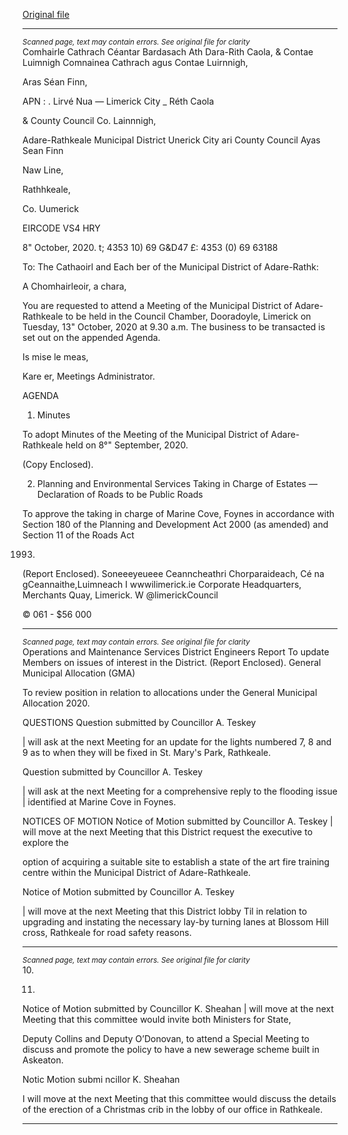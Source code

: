 [Original file](https://www.limerick.ie/sites/default/files/media/documents/2020-10/00-agenda-13th-october-2020-1.pdf)

---
*<small>Scanned page, text may contain errors. See original file for clarity</small>*  
Comhairle Cathrach Céantar Bardasach Ath Dara-Rith Caola,
& Contae Luimnigh Comnainea Cathrach agus Contae Luirnnigh,

Aras Séan Finn,

APN : . Lirvé Nua
— Limerick City _ Réth Caola

& County Council Co. Lainnnigh,

Adare-Rathkeale Municipal District
Unerick City ari County Council
Ayas Sean Finn

Naw Line,

Rathhkeale,

Co. Uumerick

EIRCODE VS4 HRY

8" October, 2020. t; 4353 10) 69 G&D47
£: 4353 (0) 69 63188

To: The Cathaoirl and Each ber of the Municipal District of Adare-Rathk:

A Chomhairleoir, a chara,

You are requested to attend a Meeting of the Municipal District of Adare-Rathkeale to be held in
the Council Chamber, Dooradoyle, Limerick on Tuesday, 13" October, 2020 at 9.30 a.m. The
business to be transacted is set out on the appended Agenda.

Is mise le meas,

Kare er,
Meetings Administrator.

AGENDA
1. Minutes

To adopt Minutes of the Meeting of the Municipal District of Adare-Rathkeale held on 8°"
September, 2020.

(Copy Enclosed).

2. Planning and Environmental Services
Taking in Charge of Estates — Declaration of Roads to be Public Roads

To approve the taking in charge of Marine Cove, Foynes in accordance with Section 180 of
the Planning and Development Act 2000 (as amended) and Section 11 of the Roads Act

1993.
(Report Enclosed).
Soneeeyeueee
Ceanncheathri Chorparaideach, Cé na gCeannaithe,Luimneach I wwwilimerick.ie
Corporate Headquarters, Merchants Quay, Limerick. W @limerickCouncil

© 061 - $56 000


---
*<small>Scanned page, text may contain errors. See original file for clarity</small>*  
Operations and Maintenance Services
District Engineers Report
To update Members on issues of interest in the District.
(Report Enclosed).
General Municipal Allocation (GMA)

To review position in relation to allocations under the General Municipal Allocation 2020.

QUESTIONS
Question submitted by Councillor A. Teskey

| will ask at the next Meeting for an update for the lights numbered 7, 8 and 9 as to when
they will be fixed in St. Mary's Park, Rathkeale.

Question submitted by Councillor A. Teskey

| will ask at the next Meeting for a comprehensive reply to the flooding issue | identified
at Marine Cove in Foynes.

NOTICES OF MOTION
Notice of Motion submitted by Councillor A. Teskey
| will move at the next Meeting that this District request the executive to explore the

option of acquiring a suitable site to establish a state of the art fire training centre within
the Municipal District of Adare-Rathkeale.

Notice of Motion submitted by Councillor A. Teskey

| will move at the next Meeting that this District lobby Til in relation to upgrading and
instating the necessary lay-by turning lanes at Blossom Hill cross, Rathkeale for road
safety reasons.


---
*<small>Scanned page, text may contain errors. See original file for clarity</small>*  
10.

11.

Notice of Motion submitted by Councillor K. Sheahan
| will move at the next Meeting that this committee would invite both Ministers for State,

Deputy Collins and Deputy O’Donovan, to attend a Special Meeting to discuss and
promote the policy to have a new sewerage scheme built in Askeaton.

Notic Motion submi ncillor K. Sheahan

I will move at the next Meeting that this committee would discuss the details of the
erection of a Christmas crib in the lobby of our office in Rathkeale.


---
